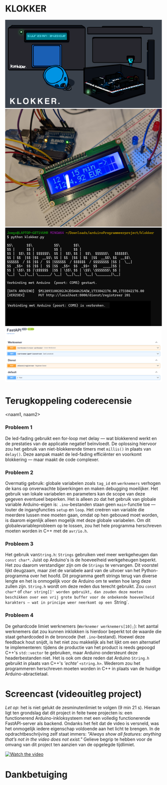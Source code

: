# **KLOKKER**

![Alternative Text](inlokkerProgrammeerprojectArduino.png)
![Alternative Text](PXL_20241209_155214328.jpg)
![Alternative Text](ScreenshotKlokker.png)
![Alternative Text](fastApiRouters.png)

# Terugkoppeling coderecensie
<naam1, naam2>

### Probleem 1
De led-fading gebruikt een for-loop met delay — wat blokkerend werkt en de prestaties van de applicatie negatief beïnvloedt. De oplossing hiervoor zou het gebruik van niet-blokkerende timers met `millis()` in plaats van `delay()`. Deze aanpak maakt de led-fading efficiënter en voorkomt blokkering — maar maakt de code complexer.

### Probleem 2
Overmatig gebruik: globale variabelen zoals `tag_id` en `werknemers` verhogen de kans op onverwachte bijwerkingen en maken debugging moeilijker. Het gebruik van lokale variabelen en parameters kan de scope van deze gegeven eventueel beperken. Het is alleen zo dat het gebruik van globale variable Arduino-eigen is: `.ino`-bestanden staan geen `main`-functie toe — louter de ingangfuncties `setup` en `loop`. Het creëren van variable die meerdere lussen mee moeten gaan, omdat op hen gebouwd moet worden, is daarom eigenlijk alleen mogelijk met deze globale variabelen. Om dit globalevariableprobleem op te lossen, zou het hele programma herschreven moeten worden in C++ met de `avr/io.h`.

### Probleem 3
Het gebruik van`String.h`: `Strings` gebruiken veel meer werkgeheugen dan `const char*`. Juist op Arduino's is de hoeveelheid werkgeheugen beperkt. Het zou daarom verstandiger zijn om de `Strings` te vervangen. Dit voorstel lijkt deugzaam, maar ziet de variabele aard van de uitvoer van het Python-programma over het hoofd. Dit programma geeft strings terug van diverse lengte en het is onmogelijk voor de Arduino om te weten hoe lang deze zullen zijn. `String.h` wordt om deze reden dus terecht gebruikt. Zou `const char*` of `char string[]' worden gebruikt, dan zouden deze moeten beschikken over een vrij grote buffer voor de onbekende hoeveelheid karakters — wat in principe weer neerkomt op een `String`.  

### Probleem 4
De gehardcode limiet werknemers (`Werknemer werknemers[10];`): het aantal werknemers dat zou kunnen inklokken is hierdoor beperkt tot de waarde die staat gehardcoded in de broncode (het `.ino`-bestand). Hoewel deze feedback hout snijdt, is het niet zou makkelijk als het lijkt om een alternatief te implementeren: tijdens de productie van het product is reeds gepoogd C++'s `std::vector` te gebruiken, maar Arduino ondersteunt deze headerbestanden niet. Het is ook om deze reden dat Arduino `String.h` gebruikt in plaats van C++'s _'echte'_ `<string.h>`. Wederom zou het programmeren herschreven moeten worden in C++ in plaats van de huidige Arduino-abractietaal.

# Screencast (videouitleg project)
_Let op_: het is niet gelukt de zesminutenlimiet te volgen (9 min 21 s). Hieraan ligt ten grondslag dat dit project in feite twee projecten is: een functionerend Arduino-inkloksysteem met een volledig functionerende FastAPI-server als backend. Ondanks het feit dat de video is versneld, was het onmogelijk iedere eigenschap voldoende aan het licht te brengen. In de opdrachtbeschrijving zelf staat immers: _"Always show all features: anything that’s not in the video does not exist."_ Gelieve begrip te hebben voor de omvang van dit project ten aanzien van de opgelegde tijdlimiet.

[![Watch the video](https://img.youtube.com/vi/RMWA1lSlNLs/0.jpg)](https://youtu.be/RMWA1lSlNLs?si=7sysB5itTmAV0ADO)

# Dankbetuiging


